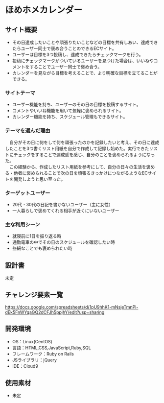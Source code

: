 # ほめホメカレンダー

## サイト概要
* その日達成したいことや頑張りたいことなどの目標を共有しあい、達成できたらユーザー同士で褒め合うことのできるECサイト。  
* ユーザーは目標を3つ投稿し、達成できたらチェックマークを行う。  
* 投稿にチェックマークがついているユーザーを見つけた場合は、いいねやコメントをすることでユーザー同士で褒め合う。  
* カレンダーを見ながら目標を考えることで、より明確な目標を立てることができる。

### サイトテーマ
* ユーザー機能を持ち、ユーザーのその日の目標を投稿するサイト。  
* コメントやいいね機能を用いて気軽に褒められるサイト。  
* カレンダー機能を持ち、スケジュール管理もできるサイト。  

### テーマを選んだ理由
　自分がその日に何をして何を頑張ったのかを記録したいと考え、その日に達成したことを3つ書くリスト用紙を自分で作成して記録し始めた。実行できたリストにチェックをすることで達成感を感じ、自分のことを褒められるようになった。  
　この経験から、作成したリスト用紙を参考にして、自分の日々の生活を褒める・他者に褒められることで次の日を頑張るきっかけにつながるようなECサイトを開発しようと思い至った。

### ターゲットユーザー
* 20代・30代の日記を書かないユーザー（主に女性）  
* 一人暮らしで褒めてくれる相手が近くにいないユーザー

### 主な利用シーン
* 就寝前に1日を振り返る時  
* 通勤電車の中でその日のスケジュールを確認したい時  
* 些細なことでも褒められたい時

## 設計書
未定

## チャレンジ要素一覧
https://docs.google.com/spreadsheets/d/1pU9hhK1-mNsjeTmnPl-dEk5FnWYqaGQ2dCFJh5ppjhY/edit?usp=sharing

## 開発環境
- OS：Linux(CentOS)
- 言語：HTML,CSS,JavaScript,Ruby,SQL
- フレームワーク：Ruby on Rails
- JSライブラリ：jQuery
- IDE：Cloud9

## 使用素材
- 未定